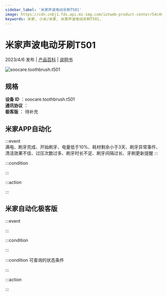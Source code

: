 ```yaml
---
sidebar_label: '米家声波电动牙刷T501'
image: https://cdn.cnbj1.fds.api.mi-img.com/iotweb-product-center/54c464ac2a998e611dc56c24b22a3951_1653885302337.png?GalaxyAccessKeyId=AKVGLQWBOVIRQ3XLEW&Expires=9223372036854775807&Signature=2UGj3BbOQQWYNYa3TAm4EZuODUc=
keywords: 米家, 小米/米家, 米家声波电动牙刷T501, 
---
```

# 米家声波电动牙刷T501

2023/4/6 发布 | [产品百科](https://home.mi.com/webapp/content/baike/product/index.html?model=soocare.toothbrush.t501/) | [说明书](https://home.mi.com/views/introduction.html?model=soocare.toothbrush.t501&region=cn)

![soocare.toothbrush.t501](https://cdn.cnbj1.fds.api.mi-img.com/iotweb-product-center/54c464ac2a998e611dc56c24b22a3951_1653885302337.png?GalaxyAccessKeyId=AKVGLQWBOVIRQ3XLEW&Expires=9223372036854775807&Signature=2UGj3BbOQQWYNYa3TAm4EZuODUc=)

## 规格  
> 
**设备 ID** ：soocare.toothbrush.t501  
**通讯协议** ：  
**极客版**  ： 待补充 


## 米家APP自动化  

:::event  
满电、刷牙完成、开始刷牙、电量低于10%、耗材剩余小于3天、刷牙异常事件、清洁效果不佳、过压次数过多、刷牙时长不足、刷牙间隔过长、牙刷更新提醒
:::

:::condition  

:::

:::action   

:::

## 米家自动化极客版  

:::event  

:::

:::condition  

:::

:::condition 可查询的状态条件  

:::

:::action  

:::

        
